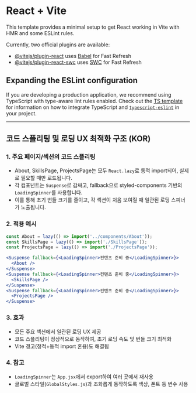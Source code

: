 # React + Vite

This template provides a minimal setup to get React working in Vite with HMR and some ESLint rules.

Currently, two official plugins are available:

- [@vitejs/plugin-react](https://github.com/vitejs/vite-plugin-react/blob/main/packages/plugin-react) uses [Babel](https://babeljs.io/) for Fast Refresh
- [@vitejs/plugin-react-swc](https://github.com/vitejs/vite-plugin-react/blob/main/packages/plugin-react-swc) uses [SWC](https://swc.rs/) for Fast Refresh

## Expanding the ESLint configuration

If you are developing a production application, we recommend using TypeScript with type-aware lint rules enabled. Check out the [TS template](https://github.com/vitejs/vite/tree/main/packages/create-vite/template-react-ts) for information on how to integrate TypeScript and [`typescript-eslint`](https://typescript-eslint.io) in your project.

---

## 코드 스플리팅 및 로딩 UX 최적화 구조 (KOR)

### 1. 주요 페이지/섹션의 코드 스플리팅
- About, SkillsPage, ProjectsPage는 모두 `React.lazy`로 동적 import되어, 실제로 필요할 때만 로드됩니다.
- 각 컴포넌트는 `Suspense`로 감싸고, fallback으로 styled-components 기반의 `LoadingSpinner`를 사용합니다.
- 이를 통해 초기 번들 크기를 줄이고, 각 섹션이 처음 보여질 때 일관된 로딩 스피너가 노출됩니다.

### 2. 적용 예시
```jsx
const About = lazy(() => import('../components/About'));
const SkillsPage = lazy(() => import('./SkillsPage'));
const ProjectsPage = lazy(() => import('./ProjectsPage'));

<Suspense fallback={<LoadingSpinner>컨텐츠 준비 중</LoadingSpinner>}>
  <About />
</Suspense>
<Suspense fallback={<LoadingSpinner>컨텐츠 준비 중</LoadingSpinner>}>
  <SkillsPage />
</Suspense>
<Suspense fallback={<LoadingSpinner>컨텐츠 준비 중</LoadingSpinner>}>
  <ProjectsPage />
</Suspense>
```

### 3. 효과
- 모든 주요 섹션에서 일관된 로딩 UX 제공
- 코드 스플리팅이 정상적으로 동작하여, 초기 로딩 속도 및 번들 크기 최적화
- Vite 경고(정적+동적 import 혼용)도 해결됨

### 4. 참고
- `LoadingSpinner`는 `App.jsx`에서 export하여 여러 곳에서 재사용
- 글로벌 스타일(`GlobalStyles.js`)과 조화롭게 동작하도록 색상, 폰트 등 변수 사용
